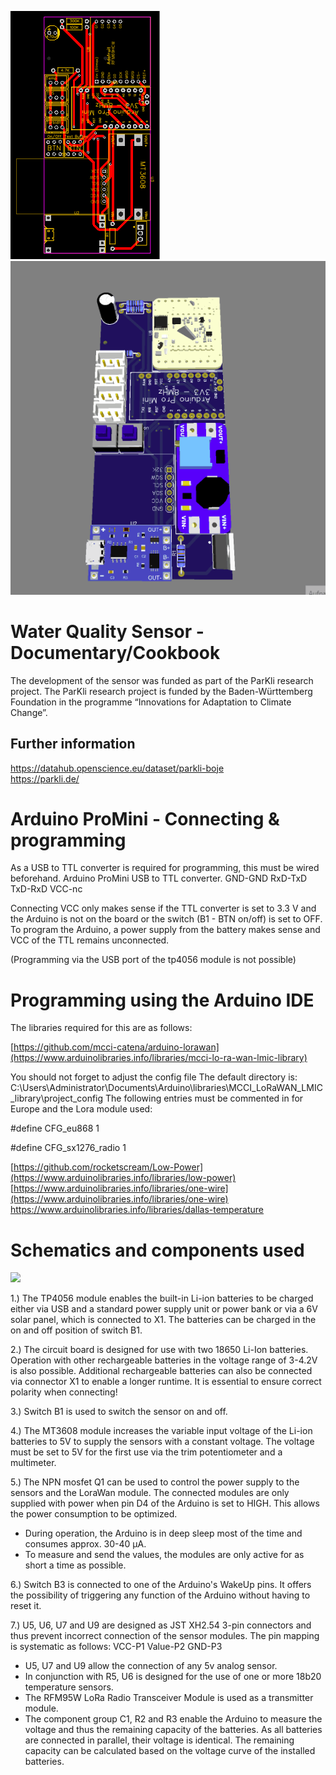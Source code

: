 
![](Images/PCB_WaterQualitySensor.png)
![](Arduino/Animation2.gif)

# Water Quality Sensor - Documentary/Cookbook
The development of the sensor was funded as part of the ParKli research project.
The ParKli research project is funded by the Baden-Württemberg Foundation in the programme “Innovations for Adaptation to Climate Change”.

## Further information
https://datahub.openscience.eu/dataset/parkli-boje <br>
https://parkli.de/

# Arduino ProMini - Connecting & programming

As a USB to TTL converter is required for programming, this must be wired beforehand.
Arduino ProMini USB to TTL converter.
 GND-GND
 RxD-TxD
 TxD-RxD
 VCC-nc
 
Connecting VCC only makes sense if the TTL converter is set to 3.3 V and the Arduino is not on the board or the switch (B1 - BTN on/off) is set to OFF. To program the Arduino, a power supply from the battery makes sense and VCC of the TTL remains unconnected.

(Programming via the USB port of the tp4056 module is not possible)

# Programming using the Arduino IDE

The libraries required for this are as follows:

[https://github.com/mcci-catena/arduino-lorawan](https://www.arduinolibraries.info/libraries/mcci-lo-ra-wan-lmic-library)

You should not forget to adjust the config file 
The default directory is: C:\Users\Administrator\Documents\Arduino\libraries\MCCI_LoRaWAN_LMIC_library\project_config
The following entries must be commented in for Europe and the Lora module used:

#define CFG_eu868 1

#define CFG_sx1276_radio 1

[https://github.com/rocketscream/Low-Power](https://www.arduinolibraries.info/libraries/low-power) <br>
[https://www.arduinolibraries.info/libraries/one-wire](https://www.arduinolibraries.info/libraries/one-wire) <br>
https://www.arduinolibraries.info/libraries/dallas-temperature


# Schematics and components used 
 
<img src="https://github.com/os4os-repo/WaterQualitySensor/blob/main/PcbResources/Schematic_WasserQualliSensor%20V1.1_2022-12-06.svg" width="1000">

1.)  The TP4056 module enables the built-in Li-ion batteries to be charged either via USB and a standard power supply unit or power bank or via a 6V solar panel, which is connected to X1. The batteries can be charged in the on and off position of switch B1.

2.) The circuit board is designed for use with two 18650 Li-Ion batteries. Operation with other rechargeable batteries in the voltage range of 3-4.2V is also possible. Additional rechargeable batteries can also be connected via connector X1 to enable a longer runtime. It is essential to ensure correct polarity when connecting!

3.) Switch B1 is used to switch the sensor on and off. 

4.) The MT3608 module increases the variable input voltage of the Li-ion batteries to 5V to supply the sensors with a constant voltage. The voltage must be set to 5V for the first use via the trim potentiometer and a multimeter. 

5.) The NPN mosfet Q1 can be used to control the power supply to the sensors and the LoraWan module. The connected modules are only supplied with power when pin D4 of the Arduino is set to HIGH. This allows the power consumption to be optimized. 
- During operation, the Arduino is in deep sleep most of the time and consumes approx. 30-40 μA.  
- To measure and send the values, the modules are only active for as short a time as possible.

6.) Switch B3 is connected to one of the Arduino's WakeUp pins. It offers the possibility of triggering any function of the Arduino without having to reset it.

7.) U5, U6, U7 and U9 are designed as JST XH2.54 3-pin connectors and thus prevent incorrect connection of the sensor modules. The pin mapping is systematic as follows: VCC-P1 Value-P2 GND-P3
- U5, U7 and U9 allow the connection of any 5v analog sensor.
- In conjunction with R5, U6 is designed for the use of one or more 18b20 temperature sensors.
- The RFM95W LoRa Radio Transceiver Module is used as a transmitter module. 
- The component group C1, R2 and R3 enable the Arduino to measure the voltage and thus the remaining capacity of the batteries. As all batteries are connected in parallel, their voltage is identical. The remaining capacity can be calculated based on the voltage curve of the installed batteries.



















 
 
